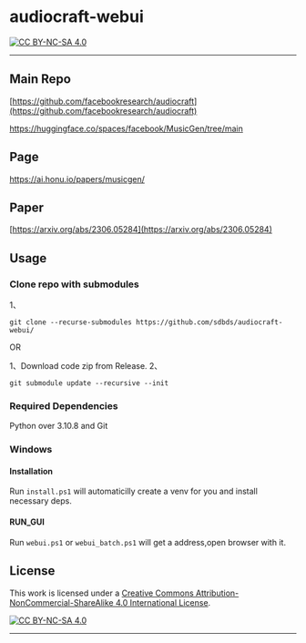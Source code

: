 # audiocraft-webui
[![CC BY-NC-SA 4.0][cc-by-nc-sa-shield]][cc-by-nc-sa]

****

## Main Repo 

[https://github.com/facebookresearch/audiocraft](https://github.com/facebookresearch/audiocraft) 

[https://huggingface.co/spaces/facebook/MusicGen/tree/main ](https://huggingface.co/spaces/facebook/MusicGen/tree/main)

## Page
[https://ai.honu.io/papers/musicgen/ ](https://ai.honu.io/papers/musicgen/)

## Paper 
[https://arxiv.org/abs/2306.05284](https://arxiv.org/abs/2306.05284)

## Usage

### Clone repo with submodules
1、
```
git clone --recurse-submodules https://github.com/sdbds/audiocraft-webui/
```

OR

1、Download code zip from Release.
2、
```
git submodule update --recursive --init
```

### Required Dependencies

Python over 3.10.8 and Git

### Windows

#### Installation

Run `install.ps1` will automaticilly create a venv for you and install necessary deps.

#### RUN_GUI

Run `webui.ps1` or `webui_batch.ps1` will get a address,open browser with it.

## License

This work is licensed under a [Creative Commons Attribution-NonCommercial-ShareAlike 4.0 International License][cc-by-nc-sa].

[![CC BY-NC-SA 4.0][cc-by-nc-sa-image]][cc-by-nc-sa]

[cc-by-nc-sa]: http://creativecommons.org/licenses/by-nc-sa/4.0/
[cc-by-nc-sa-image]: https://licensebuttons.net/l/by-nc-sa/4.0/88x31.png
[cc-by-nc-sa-shield]: https://img.shields.io/badge/License-CC%20BY--NC--SA%204.0-lightgrey.svg

****
